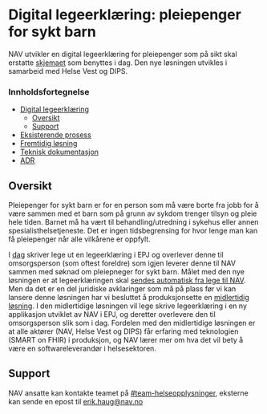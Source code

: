 # Digital legeerklæring: pleiepenger for sykt barn

NAV utvikler en digital legeerklæring for pleiepenger som på sikt skal
erstatte [skjemaet](https://cdn.sanity.io/files/8ux9tyb9/production/549dc33c95aecd95b1bafb686ff988bfa0668151.pdf) som
benyttes i dag. Den nye løsningen utvikles i samarbeid med Helse Vest og DIPS.

### Innholdsfortegnelse

* [Digital legeerklæring](#digital-legeerklæring-pleiepenger-for-sykt-barn)
  * [Oversikt](#oversikt)
  * [Support](#support)
* [Eksisterende prosess](./as-is.md)
* [Fremtidig løsning](./to-be.md)
* [Teknisk dokumentasjon](./teknisk/TEKNISK.md)
* [ADR](./adr/ADR.md)

## Oversikt

Pleiepenger for sykt barn er for en person som må være borte fra jobb for å være sammen med et barn som på grunn av
sykdom trenger tilsyn og pleie hele tiden. Barnet må ha vært til behandling/utredning i sykehus eller annen
spesialisthelsetjeneste. Det er ingen tidsbegrensing for hvor lenge man kan få pleiepenger når alle vilkårene er
oppfylt.

I [dag](as-is) skriver lege ut en legeerklæring i EPJ og overlever denne til omsorgsperson (som oftest foreldre) som
igjen leverer denne til NAV sammen med søknad om pleiepneger for sykt barn. Målet med den nye løsningen er at
legeerklæringen skal [sendes automatisk fra lege til NAV](to-be). Men da det er en del juridiske avklaringer som må på
plass før vi kan lansere denne løsningen har vi besluttet å produksjonsette en [midlertidig løsning](0-5). I den
midlertidige løsningen vil lege skrive legeerklæring i en ny applikasjon utviklet av NAV i EPJ, og deretter overlevere
den til omsorgsperson slik som i dag. Fordelen med den midlertidige løsningen er at alle aktører (NAV, Helse Vest og
DIPS) får erfaring med teknologien (SMART on FHIR) i produksjon, og NAV lærer mer om hva det vil bety å være en
softwareleverandør i helsesektoren.

## Support

NAV ansatte kan kontakte teamet på [#team-helseopplysninger](https://app.slack.com/client/T5LNAMWNA/C01AQTAU3CH),
eksterne kan sende en epost til <erik.haug@nav.no>
